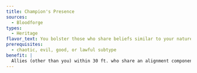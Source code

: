 ```yaml
---
title: Champion's Presence
sources:
  - Bloodforge
types:
  - Heritage
flavor_text: You bolster those who share beliefs similar to your nature.
prerequisites:
  - chaotic, evil, good, or lawful subtype
benefit: |
  Allies (other than you) within 30 ft. who share an alignment component with one of your subtypes gain a +1 morale bonus to armor class, saving throws, and skill checks.
---
```

